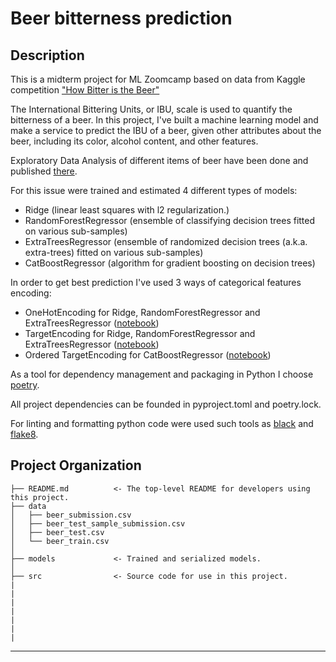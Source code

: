 # Beer bitterness prediction

## Description

This is a midterm project for ML Zoomcamp based on data from Kaggle competition ["How Bitter is the Beer"](https://www.kaggle.com/competitions/beer2020/overview) 

The International Bittering Units, or IBU, scale is used to quantify the bitterness of a beer. In this project, I've built a machine learning model and make a service to predict the IBU of a beer, given other attributes about the beer, including its color, alcohol content, and other features.

Exploratory Data Analysis of different items of beer have been done and published [there](https://github.com/DmitryKarpuk/BeerBitterRegressor/blob/master/src/beerbitterregressor/notebooks/EDA.ipynb).

For this issue were trained and estimated 4 different types of models:
- Ridge (linear least squares with l2 regularization.)
- RandomForestRegressor (ensemble of classifying decision trees fitted on various sub-samples)
- ExtraTreesRegressor (ensemble of randomized decision trees (a.k.a. extra-trees) fitted on various sub-samples)
- CatBoostRegressor  (algorithm for gradient boosting on decision trees)

In order to get best prediction I've used 3 ways of categorical features encoding:
- OneHotEncoding for Ridge, RandomForestRegressor and ExtraTreesRegressor ([notebook](https://github.com/DmitryKarpuk/BeerBitterRegressor/blob/master/src/beerbitterregressor/notebooks/OneHotEncoding.ipynb))
- TargetEncoding for Ridge, RandomForestRegressor and ExtraTreesRegressor ([notebook](https://github.com/DmitryKarpuk/BeerBitterRegressor/blob/master/src/beerbitterregressor/notebooks/TargetEncoding.ipynb))
- Ordered TargetEncoding for CatBoostRegressor ([notebook](https://github.com/DmitryKarpuk/BeerBitterRegressor/blob/master/src/beerbitterregressor/notebooks/Catboost.ipynb))

As a tool for dependency management and packaging in Python I choose [poetry](https://python-poetry.org/). 

All project dependencies can be founded in pyproject.toml and poetry.lock.

For linting and formatting python code were used such tools as [black](https://pypi.org/project/black/) and [flake8](https://pypi.org/project/flake8/).

Project Organization
------------


    ├── README.md          <- The top-level README for developers using this project.
    ├── data
    │   ├── beer_submission.csv       
    │   ├── beer_test_sample_submission.csv      
    │   ├── beer_test.csv      
    │   └── beer_train.csv            
    │            
    ├── models             <- Trained and serialized models.
    │
    ├── src                <- Source code for use in this project.
    |
    |
    |
    |
    |
    |
    |
--------
